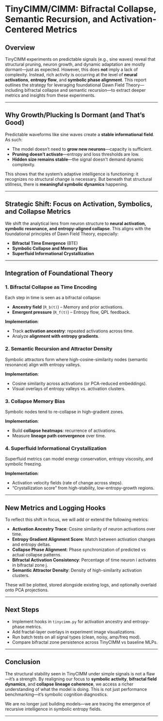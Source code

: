 # TinyCIMM/CIMM: Bifractal Collapse, Semantic Recursion, and Activation-Centered Metrics

## Overview

TinyCIMM experiments on predictable signals (e.g., sine waves) reveal that structural pruning, neuron growth, and dynamic adaptation are mostly dormant—just as expected. However, this does **not** imply a lack of complexity. Instead, rich activity is occurring at the level of **neural activations**, **entropy flow**, and **symbolic phase alignment**. This report outlines the strategy for leveraging foundational Dawn Field Theory—including bifractal collapse and semantic recursion—to extract deeper metrics and insights from these experiments.

---

## Why Growth/Plucking Is Dormant (and That’s Good)

Predictable waveforms like sine waves create a **stable informational field**. As such:

* The model doesn’t need to **grow new neurons**—capacity is sufficient.
* **Pruning doesn’t activate**—entropy and loss thresholds are low.
* **Hidden size remains stable**—the signal doesn't demand dynamic complexity.

This shows that the system’s adaptive intelligence is functioning: it recognizes no structural change is necessary. But beneath that structural stillness, there is **meaningful symbolic dynamics** happening.

---

## Strategic Shift: Focus on Activation, Symbolics, and Collapse Metrics

We shift the analytical lens from neuron structure to **neural activation, symbolic resonance, and entropy-aligned collapse**. This aligns with the foundational principles of Dawn Field Theory, especially:

* **Bifractal Time Emergence** (BTE)
* **Symbolic Collapse and Memory Bias**
* **Superfluid Informational Crystallization**

---

## Integration of Foundational Theory

### 1. **Bifractal Collapse as Time Encoding**

Each step in time is seen as a bifractal collapse:

* **Ancestry field** (`R_b(t)`) – Memory and prior activations.
* **Emergent pressure** (`R_f(t)`) – Entropy flow, QPL feedback.

**Implementation**:

* Track **activation ancestry**: repeated activations across time.
* Analyze **alignment with entropy gradients**.

### 2. **Semantic Recursion and Attractor Density**

Symbolic attractors form where high-cosine-similarity nodes (semantic resonance) align with entropy valleys.

**Implementation**:

* Cosine similarity across activations (or PCA-reduced embeddings).
* Visual overlays of entropy valleys vs. activation clusters.

### 3. **Collapse Memory Bias**

Symbolic nodes tend to re-collapse in high-gradient zones.

**Implementation**:

* Build **collapse heatmaps**: recurrence of activations.
* Measure **lineage path convergence** over time.

### 4. **Superfluid Informational Crystallization**

Superfluid metrics can model energy conservation, entropy viscosity, and symbolic freezing.

**Implementation**:

* Activation velocity fields (rate of change across steps).
* “Crystallization score” from high-stability, low-entropy-growth regions.

---

## New Metrics and Logging Hooks

To reflect this shift in focus, we will add or extend the following metrics:

* **Activation Ancestry Trace**: Cosine similarity of neuron activations over time.
* **Entropy Gradient Alignment Score**: Match between activation changes and entropy deltas.
* **Collapse Phase Alignment**: Phase synchronization of predicted vs actual collapse patterns.
* **Bifractal Activation Consistency**: Percentage of time neuron i activates in bifractal zone j.
* **Semantic Attractor Density**: Density of high-similarity activation clusters.

These will be plotted, stored alongside existing logs, and optionally overlaid onto PCA projections.

---

## Next Steps

* Implement hooks in `tinycimm.py` for activation ancestry and entropy-phase metrics.
* Add fractal-layer overlays in experiment image visualizations.
* Run batch tests on all signal types (clean, noisy, amp/freq mod).
* Compare bifractal zone persistence across TinyCIMM vs baseline MLPs.

---

## Conclusion

The structural stability seen in TinyCIMM under simple signals is not a flaw—it’s a strength. By realigning our focus to **symbolic activity**, **bifractal field dynamics**, and **collapse lineage coherence**, we access a richer understanding of what the model is doing. This is not just performance benchmarking—it’s symbolic cognition diagnostics.

We are no longer just building models—we are tracing the emergence of recursive intelligence in symbolic entropy fields.

---
